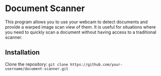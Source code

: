# Document Scanner
This program allows you to use your webcam to detect documents and provide a warped image scan view of them. It is useful for situations where you need to quickly scan a document without having access to a traditional scanner.

## Installation
Clone the repository:
`git clone https://github.com/your-username/document-scanner.git`
